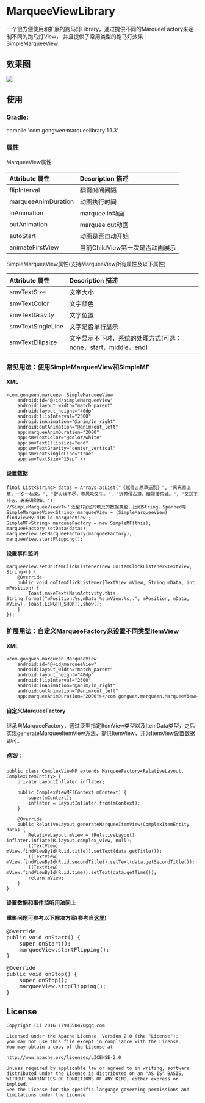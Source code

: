 # MarqueeViewLibrary
一个很方便使用和扩展的跑马灯Library，通过提供不同的MarqueeFactory来定制不同的跑马灯View，
并且提供了常用类型的跑马灯效果：SimpleMarqueeView

## 效果图
<img src="/screenshot/screen_shot.gif"/>

## 使用

### Gradle:
compile 'com.gongwen:marqueelibrary:1.1.3'

### 属性
MarqueeView属性

| Attribute 属性          | Description 描述 |
|:---				     |:---|
| flipInterval         |    翻页时间间隔       |
| marqueeAnimDuration         | 动画执行时间            |
| inAnimation         |  marquee in动画          |
| outAnimation         | marquee out动画          |
| autoStart         | 动画是否自动开始         |
| animateFirstView         | 当前ChildView第一次是否动画展示         |

SimpleMarqueeView属性(支持MarqueeView所有属性及以下属性)

| Attribute 属性          | Description 描述 |
|:---				     |:---|
| smvTextSize         |    文字大小       |
| smvTextColor         | 文字颜色            |
| smvTextGravity         |  文字位置          |
| smvTextSingleLine | 文字是否单行显示 |
| smvTextEllipsize | 文字显示不下时，系统的处理方式(可选：none，start，middle，end) |

### 常见用法：使用SimpleMarqueeView和SimpleMF

#### XML
```
<com.gongwen.marqueen.SimpleMarqueeView
    android:id="@+id/simpleMarqueeView"
    android:layout_width="match_parent"
    android:layout_height="40dp"
    android:flipInterval="2500"
    android:inAnimation="@anim/in_right"
    android:outAnimation="@anim/out_left"
    app:marqueeAnimDuration="2000"
    app:smvTextColor="@color/white"
    app:smvTextEllipsize="end"
    app:smvTextGravity="center_vertical"
    app:smvTextSingleLine="true"
    app:smvTextSize="15sp" />
```

#### 设置数据
```
final List<String> datas = Arrays.asList("《赋得古原草送别》", "离离原上草，一岁一枯荣。", "野火烧不尽，春风吹又生。", "远芳侵古道，晴翠接荒城。", "又送王孙去，萋萋满别情。");
//SimpleMarqueeView<T>：泛型T指定其填充的数据类型，比如String，Spanned等
SimpleMarqueeView<String> marqueeView = (SimpleMarqueeView) findViewById(R.id.marqueeView);
SimpleMF<String> marqueeFactory = new SimpleMF(this);
marqueeFactory.setData(datas);
marqueeView.setMarqueeFactory(marqueeFactory);
marqueeView.startFlipping();
```

#### 设置事件监听
```
marqueeView.setOnItemClickListener(new OnItemClickListener<TextView, String>() {
    @Override
    public void onItemClickListener(TextView mView, String mData, int mPosition) {
        Toast.makeText(MainActivity.this, String.format("mPosition:%s,mData:%s,mView:%s,.", mPosition, mData, mView), Toast.LENGTH_SHORT).show();
    }
});
```

### 扩展用法：自定义MarqueeFactory来设置不同类型ItemView

#### XML
```
<com.gongwen.marqueen.MarqueeView
    android:id="@+id/marqueeView"
    android:layout_width="match_parent"
    android:layout_height="40dp"
    android:flipInterval="2500"
    android:inAnimation="@anim/in_right"
    android:outAnimation="@anim/out_left"
    app:marqueeAnimDuration="2000"></com.gongwen.marqueen.MarqueeView>

```

#### 自定义MarqueeFactory
继承自MarqueeFactory，通过泛型指定ItemView类型以及ItemData类型，之后实现generateMarqueeItemView方法，提供ItemView，并为ItemView设置数据即可。
##### 例如：
```
public class ComplexViewMF extends MarqueeFactory<RelativeLayout, ComplexItemEntity> {
    private LayoutInflater inflater;

    public ComplexViewMF(Context mContext) {
        super(mContext);
        inflater = LayoutInflater.from(mContext);
    }

    @Override
    public RelativeLayout generateMarqueeItemView(ComplexItemEntity data) {
        RelativeLayout mView = (RelativeLayout) inflater.inflate(R.layout.complex_view, null);
        ((TextView) mView.findViewById(R.id.title)).setText(data.getTitle());
        ((TextView) mView.findViewById(R.id.secondTitle)).setText(data.getSecondTitle());
        ((TextView) mView.findViewById(R.id.time)).setText(data.getTime());
        return mView;
    }
}
```
#### 设置数据和事件监听用法同上

#### 重影问题可参考以下解决方案(参考自[这里](https://github.com/sfsheng0322/MarqueeView))

<pre>
@Override
public void onStart() {
    super.onStart();
    marqueeView.startFlipping();
}

@Override
public void onStop() {
    super.onStop();
    marqueeView.stopFlipping();
}
</pre>
License
--
    Copyright (C) 2016 1798550470@qq.com

    Licensed under the Apache License, Version 2.0 (the "License");
    you may not use this file except in compliance with the License.
    You may obtain a copy of the License at

    http://www.apache.org/licenses/LICENSE-2.0

    Unless required by applicable law or agreed to in writing, software
    distributed under the License is distributed on an "AS IS" BASIS,
    WITHOUT WARRANTIES OR CONDITIONS OF ANY KIND, either express or implied.
    See the License for the specific language governing permissions and
    limitations under the License.